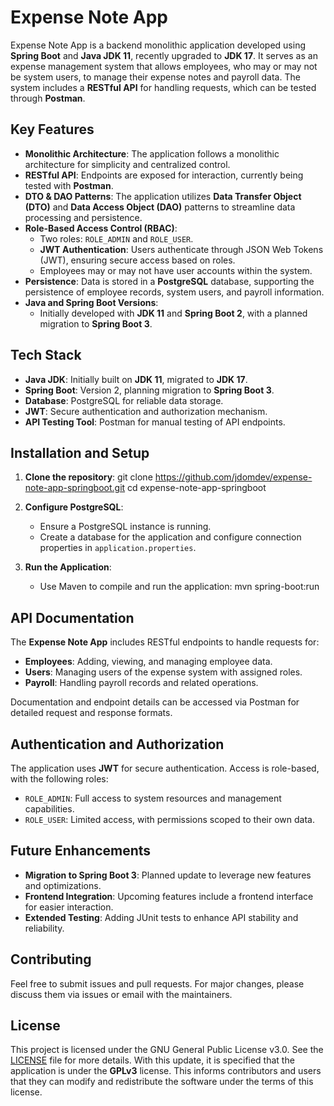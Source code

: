 # Expense Note App

Expense Note App is a backend monolithic application developed using **Spring Boot** and **Java JDK 11**, recently upgraded to **JDK 17**. It serves as an expense management system that allows employees, who may or may not be system users, to manage their expense notes and payroll data. The system includes a **RESTful API** for handling requests, which can be tested through **Postman**.

## Key Features

- **Monolithic Architecture**: The application follows a monolithic architecture for simplicity and centralized control.
- **RESTful API**: Endpoints are exposed for interaction, currently being tested with **Postman**.
- **DTO & DAO Patterns**: The application utilizes **Data Transfer Object (DTO)** and **Data Access Object (DAO)** patterns to streamline data processing and persistence.
- **Role-Based Access Control (RBAC)**:
  - Two roles: `ROLE_ADMIN` and `ROLE_USER`.
  - **JWT Authentication**: Users authenticate through JSON Web Tokens (JWT), ensuring secure access based on roles.
  - Employees may or may not have user accounts within the system.
- **Persistence**: Data is stored in a **PostgreSQL** database, supporting the persistence of employee records, system users, and payroll information.
- **Java and Spring Boot Versions**: 
  - Initially developed with **JDK 11** and **Spring Boot 2**, with a planned migration to **Spring Boot 3**.

## Tech Stack

- **Java JDK**: Initially built on **JDK 11**, migrated to **JDK 17**.
- **Spring Boot**: Version 2, planning migration to **Spring Boot 3**.
- **Database**: PostgreSQL for reliable data storage.
- **JWT**: Secure authentication and authorization mechanism.
- **API Testing Tool**: Postman for manual testing of API endpoints.

## Installation and Setup

1. **Clone the repository**:
   git clone https://github.com/jdomdev/expense-note-app-springboot.git
   cd expense-note-app-springboot
   

2. **Configure PostgreSQL**:
   - Ensure a PostgreSQL instance is running.
   - Create a database for the application and configure connection properties in `application.properties`.

3. **Run the Application**:
   - Use Maven to compile and run the application:
     mvn spring-boot:run
     

## API Documentation

The **Expense Note App** includes RESTful endpoints to handle requests for:
- **Employees**: Adding, viewing, and managing employee data.
- **Users**: Managing users of the expense system with assigned roles.
- **Payroll**: Handling payroll records and related operations.

Documentation and endpoint details can be accessed via Postman for detailed request and response formats.

## Authentication and Authorization

The application uses **JWT** for secure authentication. Access is role-based, with the following roles:
- `ROLE_ADMIN`: Full access to system resources and management capabilities.
- `ROLE_USER`: Limited access, with permissions scoped to their own data.

## Future Enhancements

- **Migration to Spring Boot 3**: Planned update to leverage new features and optimizations.
- **Frontend Integration**: Upcoming features include a frontend interface for easier interaction.
- **Extended Testing**: Adding JUnit tests to enhance API stability and reliability.

## Contributing

Feel free to submit issues and pull requests. For major changes, please discuss them via issues or email with the maintainers.

## License

This project is licensed under the GNU General Public License v3.0. See the [LICENSE](./LICENSE) file for more details.
With this update, it is specified that the application is under the **GPLv3** license. This informs contributors and users that they can modify and redistribute the software under the terms of this license.
